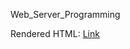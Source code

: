 Web_Server_Programming

Rendered HTML: [Link](https://htmlpreview.github.io/?https://github.com/galantelorenzo97/Web_Server_Programming/blob/CSS_Dropdown/CSS_Dropdown/index.html)